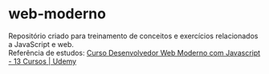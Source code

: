 # web-moderno

Repositório criado para treinamento de conceitos e exercícios relacionados a JavaScript e web.  
Referência de estudos: [Curso Desenvolvedor Web Moderno com Javascript - 13 Cursos | Udemy](https://www.udemy.com/curso-web/learn/v4/overview)
